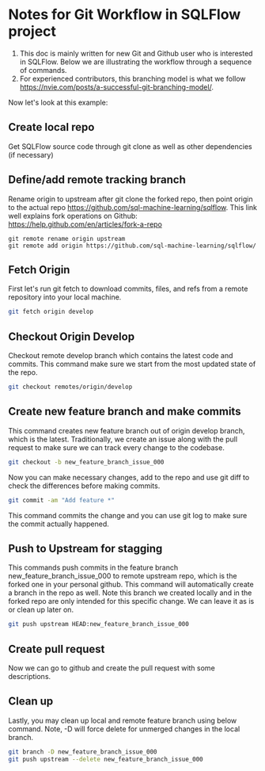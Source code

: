 # Notes for Git Workflow in SQLFlow project
1. This doc is mainly written for new Git and Github user who is interested in SQLFlow. Below we are illustrating the workflow through a sequence of commands. 
1. For experienced contributors, this branching model is what we follow https://nvie.com/posts/a-successful-git-branching-model/.

Now let's look at this example:

## Create local repo
Get SQLFlow source code through git clone as well as other dependencies (if necessary)

## Define/add remote tracking branch
Rename origin to upstream after git clone the forked repo, then point origin to the actual repo https://github.com/sql-machine-learning/sqlflow. This link well explains fork operations on Github: https://help.github.com/en/articles/fork-a-repo

```
git remote rename origin upstream
git remote add origin https://github.com/sql-machine-learning/sqlflow/
```

## Fetch Origin
First let's run git fetch to download commits, files, and refs from a remote repository into your local machine.
```bash
git fetch origin develop
```

## Checkout Origin Develop
Checkout remote develop branch which contains the latest code and commits. This command make sure we start from the most updated state of the repo.
```bash
git checkout remotes/origin/develop
```

## Create new feature branch and make commits
This command creates new feature branch out of origin develop branch, which is the latest. Traditionally, we create an issue along with the pull request to make sure we can track every change to the codebase.
```bash
git checkout -b new_feature_branch_issue_000
```

Now you can make necessary changes, add to the repo and use git diff to check the differences before making commits. 
```bash
git commit -am "Add feature *"
```
This command commits the change and you can use git log to make sure the commit actually happened.

## Push to Upstream for stagging
This commands push commits in the feature branch new_feature_branch_issue_000 to remote upstream repo, which is the forked one in your personal github. This command will automatically create a branch in the repo as well. Note this branch we created locally and in the forked repo are only intended for this specific change. We can leave it as is or clean up later on.
```bash
git push upstream HEAD:new_feature_branch_issue_000
```

## Create pull request
Now we can go to github and create the pull request with some descriptions. 

## Clean up
Lastly, you may clean up local and remote feature branch using below command. Note, -D will force delete for unmerged changes in the local branch. 

```bash
git branch -D new_feature_branch_issue_000
git push upstream --delete new_feature_branch_issue_000
```
